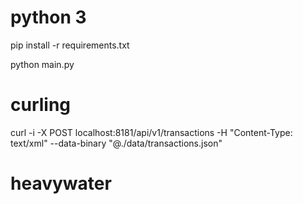 # python 3
pip install -r requirements.txt

python main.py

# curling
 curl -i -X POST localhost:8181/api/v1/transactions -H "Content-Type: text/xml" --data-binary "@./data/transactions.json"
# heavywater

